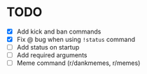 # TODO

* [x] Add kick and ban commands
* [x] Fix @ bug when using ```!status``` command
* [ ] Add status on startup
* [ ] Add required arguments
* [ ] Meme command (r/dankmemes, r/memes)
